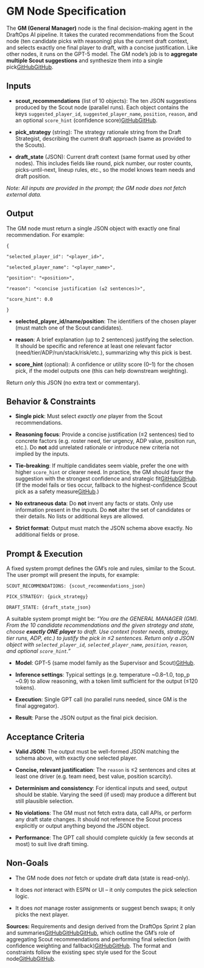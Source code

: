 # **GM Node Specification**

The **GM (General Manager)** node is the final decision-making agent in the DraftOps AI pipeline. It takes the curated recommendations from the Scout node (ten candidate picks with reasoning) plus the current draft context, and selects exactly one final player to draft, with a concise justification. Like other nodes, it runs on the GPT-5 model. The GM node’s job is to **aggregate multiple Scout suggestions** and synthesize them into a single pick[GitHub](https://github.com/henryhobes/TheFranchise/blob/48bba1aa1d2c3771832b396d1945c99cc941c097/draftOps/docs/sprint-results/sprint-2-summary.md#L541-L546)[GitHub](https://github.com/henryhobes/TheFranchise/blob/48bba1aa1d2c3771832b396d1945c99cc941c097/draftOps/docs/sprint-results/sprint-2-summary.md#L550-L554).

## **Inputs**

* **scout\_recommendations** (list of 10 objects): The ten JSON suggestions produced by the Scout node (parallel runs). Each object contains the keys `suggested_player_id`, `suggested_player_name`, `position`, `reason`, and an optional `score_hint` (confidence score)[GitHub](https://github.com/henryhobes/TheFranchise/blob/48bba1aa1d2c3771832b396d1945c99cc941c097/draftOps/docs/sprint-results/sprint-2-summary.md#L500-L504)[GitHub](https://github.com/henryhobes/TheFranchise/blob/48bba1aa1d2c3771832b396d1945c99cc941c097/draftOps/docs/sprint-results/sprint-2-summary.md#L550-L554).

* **pick\_strategy** (string): The strategy rationale string from the Draft Strategist, describing the current draft approach (same as provided to the Scouts).

* **draft\_state** (JSON): Current draft context (same format used by other nodes). This includes fields like round, pick number, our roster counts, picks-until-next, lineup rules, etc., so the model knows team needs and draft position.

*Note: All inputs are provided in the prompt; the GM node does not fetch external data.*

## **Output**

The GM node must return a single JSON object with exactly one final recommendation. For example:

`{`

  `"selected_player_id": "<player_id>",`

  `"selected_player_name": "<player_name>",`

  `"position": "<position>",`

  `"reason": "<concise justification (≤2 sentences)>",`

  `"score_hint": 0.0`

`}`

* **selected\_player\_id/name/position**: The identifiers of the chosen player (must match one of the Scout candidates).

* **reason**: A brief explanation (up to 2 sentences) justifying the selection. It should be specific and reference at least one relevant factor (need/tier/ADP/run/stack/risk/etc.), summarizing why this pick is best.

* **score\_hint** (optional): A confidence or utility score (0–1) for the chosen pick, if the model outputs one (this can help downstream weighting).

Return *only* this JSON (no extra text or commentary).

## **Behavior & Constraints**

* **Single pick**: Must select *exactly one* player from the Scout recommendations.

* **Reasoning focus**: Provide a concise justification (≤2 sentences) tied to concrete factors (e.g. roster need, tier urgency, ADP value, position run, etc.). Do **not** add unrelated rationale or introduce new criteria not implied by the inputs.

* **Tie-breaking**: If multiple candidates seem viable, prefer the one with higher `score_hint` or clearer need. In practice, the GM should favor the suggestion with the strongest confidence and strategic fit[GitHub](https://github.com/henryhobes/TheFranchise/blob/48bba1aa1d2c3771832b396d1945c99cc941c097/draftOps/docs/sprint-results/sprint-2-summary.md#L543-L546)[GitHub](https://github.com/henryhobes/TheFranchise/blob/48bba1aa1d2c3771832b396d1945c99cc941c097/draftOps/docs/sprint-results/sprint-2-summary.md#L550-L554). (If the model fails or ties occur, fallback to the highest-confidence Scout pick as a safety measure[GitHub](https://github.com/henryhobes/TheFranchise/blob/48bba1aa1d2c3771832b396d1945c99cc941c097/draftOps/docs/sprint-results/sprint-2-summary.md#L544-L548).)

* **No extraneous data**: Do **not** invent any facts or stats. Only use information present in the inputs. Do **not** alter the set of candidates or their details. No lists or additional keys are allowed.

* **Strict format**: Output must match the JSON schema above exactly. No additional fields or prose.

## **Prompt & Execution**

A fixed system prompt defines the GM’s role and rules, similar to the Scout. The user prompt will present the inputs, for example:

`SCOUT_RECOMMENDATIONS: {scout_recommendations_json}`

`PICK_STRATEGY: {pick_strategy}`

`DRAFT_STATE: {draft_state_json}`

A suitable system prompt might be: *“You are the GENERAL MANAGER (GM). From the 10 candidate recommendations and the given strategy and state, choose **exactly ONE player** to draft. Use context (roster needs, strategy, tier runs, ADP, etc.) to justify the pick in ≤2 sentences. Return only a JSON object with `selected_player_id`, `selected_player_name`, `position`, `reason`, and optional `score_hint`.”*

* **Model**: GPT-5 (same model family as the Supervisor and Scout)[GitHub](https://github.com/henryhobes/TheFranchise/blob/48bba1aa1d2c3771832b396d1945c99cc941c097/draftOps/docs/sprint-results/sprint-2-summary.md#L541-L546).

* **Inference settings**: Typical settings (e.g. temperature \~0.8–1.0, top\_p \~0.9) to allow reasoning, with a token limit sufficient for the output (≤120 tokens).

* **Execution**: Single GPT call (no parallel runs needed, since GM is the final aggregator).

* **Result**: Parse the JSON output as the final pick decision.

## **Acceptance Criteria**

* **Valid JSON**: The output must be well-formed JSON matching the schema above, with exactly one selected player.

* **Concise, relevant justification**: The `reason` is ≤2 sentences and cites at least one driver (e.g. team need, best value, position scarcity).

* **Determinism and consistency**: For identical inputs and seed, output should be stable. Varying the seed (if used) may produce a different but still plausible selection.

* **No violations**: The GM must not fetch extra data, call APIs, or perform any draft state changes. It should not reference the Scout process explicitly or output anything beyond the JSON object.

* **Performance**: The GPT call should complete quickly (a few seconds at most) to suit live draft timing.

## **Non-Goals**

* The GM node does *not* fetch or update draft data (state is read-only).

* It does *not* interact with ESPN or UI – it only computes the pick selection logic.

* It does *not* manage roster assignments or suggest bench swaps; it only picks the next player.

**Sources:** Requirements and design derived from the DraftOps Sprint 2 plan and summaries[GitHub](https://github.com/henryhobes/TheFranchise/blob/48bba1aa1d2c3771832b396d1945c99cc941c097/draftOps/docs/sprint-results/sprint-2-summary.md#L541-L546)[GitHub](https://github.com/henryhobes/TheFranchise/blob/48bba1aa1d2c3771832b396d1945c99cc941c097/draftOps/docs/sprint-results/sprint-2-summary.md#L550-L554)[GitHub](https://github.com/henryhobes/TheFranchise/blob/48bba1aa1d2c3771832b396d1945c99cc941c097/draftOps/docs/sprint-results/sprint-2-summary.md#L501-L504), which outline the GM’s role of aggregating Scout recommendations and performing final selection (with confidence weighting and fallback)[GitHub](https://github.com/henryhobes/TheFranchise/blob/48bba1aa1d2c3771832b396d1945c99cc941c097/draftOps/docs/sprint-results/sprint-2-summary.md#L543-L546)[GitHub](https://github.com/henryhobes/TheFranchise/blob/48bba1aa1d2c3771832b396d1945c99cc941c097/draftOps/docs/sprint-results/sprint-2-summary.md#L548-L554). The format and constraints follow the existing spec style used for the Scout node[GitHub](https://github.com/henryhobes/TheFranchise/blob/48bba1aa1d2c3771832b396d1945c99cc941c097/draftOps/docs/Specifications/sprint-2/scout-node.md#L15-L23)[GitHub](https://github.com/henryhobes/TheFranchise/blob/48bba1aa1d2c3771832b396d1945c99cc941c097/draftOps/docs/sprint-results/sprint-2-summary.md#L541-L546).
